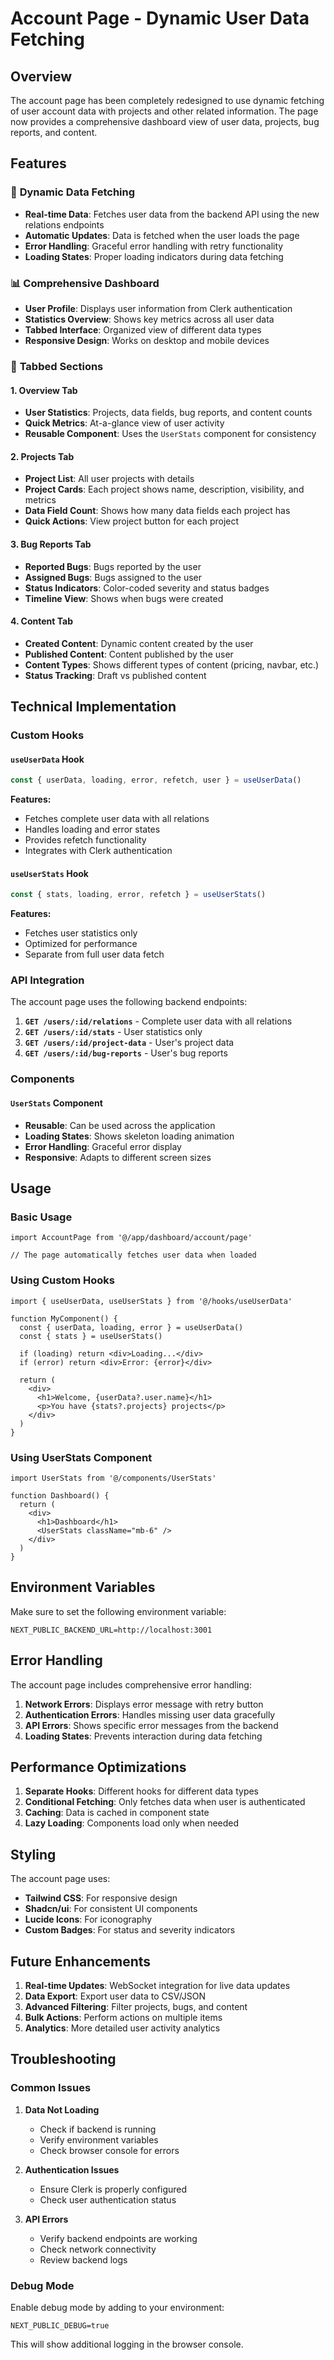 # Account Page - Dynamic User Data Fetching

## Overview

The account page has been completely redesigned to use dynamic fetching of user account data with projects and other related information. The page now provides a comprehensive dashboard view of user data, projects, bug reports, and content.

## Features

### 🔄 **Dynamic Data Fetching**
- **Real-time Data**: Fetches user data from the backend API using the new relations endpoints
- **Automatic Updates**: Data is fetched when the user loads the page
- **Error Handling**: Graceful error handling with retry functionality
- **Loading States**: Proper loading indicators during data fetching

### 📊 **Comprehensive Dashboard**
- **User Profile**: Displays user information from Clerk authentication
- **Statistics Overview**: Shows key metrics across all user data
- **Tabbed Interface**: Organized view of different data types
- **Responsive Design**: Works on desktop and mobile devices

### 🎯 **Tabbed Sections**

#### 1. Overview Tab
- **User Statistics**: Projects, data fields, bug reports, and content counts
- **Quick Metrics**: At-a-glance view of user activity
- **Reusable Component**: Uses the `UserStats` component for consistency

#### 2. Projects Tab
- **Project List**: All user projects with details
- **Project Cards**: Each project shows name, description, visibility, and metrics
- **Data Field Count**: Shows how many data fields each project has
- **Quick Actions**: View project button for each project

#### 3. Bug Reports Tab
- **Reported Bugs**: Bugs reported by the user
- **Assigned Bugs**: Bugs assigned to the user
- **Status Indicators**: Color-coded severity and status badges
- **Timeline View**: Shows when bugs were created

#### 4. Content Tab
- **Created Content**: Dynamic content created by the user
- **Published Content**: Content published by the user
- **Content Types**: Shows different types of content (pricing, navbar, etc.)
- **Status Tracking**: Draft vs published content

## Technical Implementation

### Custom Hooks

#### `useUserData` Hook
```typescript
const { userData, loading, error, refetch, user } = useUserData()
```

**Features:**
- Fetches complete user data with all relations
- Handles loading and error states
- Provides refetch functionality
- Integrates with Clerk authentication

#### `useUserStats` Hook
```typescript
const { stats, loading, error, refetch } = useUserStats()
```

**Features:**
- Fetches user statistics only
- Optimized for performance
- Separate from full user data fetch

### API Integration

The account page uses the following backend endpoints:

1. **`GET /users/:id/relations`** - Complete user data with all relations
2. **`GET /users/:id/stats`** - User statistics only
3. **`GET /users/:id/project-data`** - User's project data
4. **`GET /users/:id/bug-reports`** - User's bug reports

### Components

#### `UserStats` Component
- **Reusable**: Can be used across the application
- **Loading States**: Shows skeleton loading animation
- **Error Handling**: Graceful error display
- **Responsive**: Adapts to different screen sizes

## Usage

### Basic Usage
```tsx
import AccountPage from '@/app/dashboard/account/page'

// The page automatically fetches user data when loaded
```

### Using Custom Hooks
```tsx
import { useUserData, useUserStats } from '@/hooks/useUserData'

function MyComponent() {
  const { userData, loading, error } = useUserData()
  const { stats } = useUserStats()
  
  if (loading) return <div>Loading...</div>
  if (error) return <div>Error: {error}</div>
  
  return (
    <div>
      <h1>Welcome, {userData?.user.name}</h1>
      <p>You have {stats?.projects} projects</p>
    </div>
  )
}
```

### Using UserStats Component
```tsx
import UserStats from '@/components/UserStats'

function Dashboard() {
  return (
    <div>
      <h1>Dashboard</h1>
      <UserStats className="mb-6" />
    </div>
  )
}
```

## Environment Variables

Make sure to set the following environment variable:

```env
NEXT_PUBLIC_BACKEND_URL=http://localhost:3001
```

## Error Handling

The account page includes comprehensive error handling:

1. **Network Errors**: Displays error message with retry button
2. **Authentication Errors**: Handles missing user data gracefully
3. **API Errors**: Shows specific error messages from the backend
4. **Loading States**: Prevents interaction during data fetching

## Performance Optimizations

1. **Separate Hooks**: Different hooks for different data types
2. **Conditional Fetching**: Only fetches data when user is authenticated
3. **Caching**: Data is cached in component state
4. **Lazy Loading**: Components load only when needed

## Styling

The account page uses:
- **Tailwind CSS**: For responsive design
- **Shadcn/ui**: For consistent UI components
- **Lucide Icons**: For iconography
- **Custom Badges**: For status and severity indicators

## Future Enhancements

1. **Real-time Updates**: WebSocket integration for live data updates
2. **Data Export**: Export user data to CSV/JSON
3. **Advanced Filtering**: Filter projects, bugs, and content
4. **Bulk Actions**: Perform actions on multiple items
5. **Analytics**: More detailed user activity analytics

## Troubleshooting

### Common Issues

1. **Data Not Loading**
   - Check if backend is running
   - Verify environment variables
   - Check browser console for errors

2. **Authentication Issues**
   - Ensure Clerk is properly configured
   - Check user authentication status

3. **API Errors**
   - Verify backend endpoints are working
   - Check network connectivity
   - Review backend logs

### Debug Mode

Enable debug mode by adding to your environment:
```env
NEXT_PUBLIC_DEBUG=true
```

This will show additional logging in the browser console. 